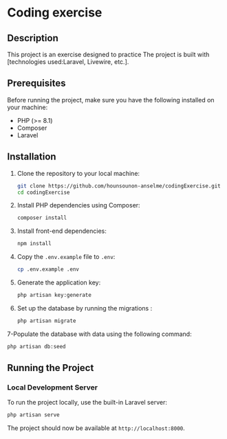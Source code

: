 # Coding exercise

## Description

This project is an exercise designed to practice
The project is built with [technologies used:Laravel, Livewire, etc.].

## Prerequisites

Before running the project, make sure you have the following installed on your machine:

-   PHP (>= 8.1)
-   Composer
-   Laravel

## Installation

1. Clone the repository to your local machine:

    ```bash
    git clone https://github.com/hounsounon-anselme/codingExercise.git
    cd codingExercise
    ```

2. Install PHP dependencies using Composer:

    ```bash
    composer install
    ```

3. Install front-end dependencies:

    ```bash
    npm install
    ```

4. Copy the `.env.example` file to `.env`:

    ```bash
    cp .env.example .env
    ```

5. Generate the application key:

    ```bash
    php artisan key:generate
    ```

6. Set up the database by running the migrations :

    ```bash
    php artisan migrate
    ```

7-Populate the database with data using the following command:

```bash
php artisan db:seed
```

## Running the Project

### Local Development Server

To run the project locally, use the built-in Laravel server:

```bash
php artisan serve
```

The project should now be available at `http://localhost:8000`.
